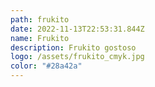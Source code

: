 ```yaml
---
path: frukito
date: 2022-11-13T22:53:31.844Z
name: Frukito
description: Frukito gostoso
logo: /assets/frukito_cmyk.jpg
color: "#28a42a"
---
```

